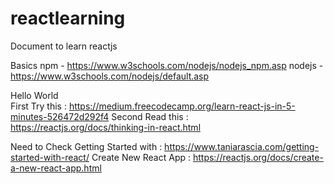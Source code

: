 # reactlearning
Document to learn reactjs

 
Basics 
 npm    - https://www.w3schools.com/nodejs/nodejs_npm.asp
 nodejs - https://www.w3schools.com/nodejs/default.asp

Hello World  
 First Try this   : https://medium.freecodecamp.org/learn-react-js-in-5-minutes-526472d292f4
 Second Read this : https://reactjs.org/docs/thinking-in-react.html

Need to Check 
 Getting Started with : https://www.taniarascia.com/getting-started-with-react/
 Create New React App : https://reactjs.org/docs/create-a-new-react-app.html
 

